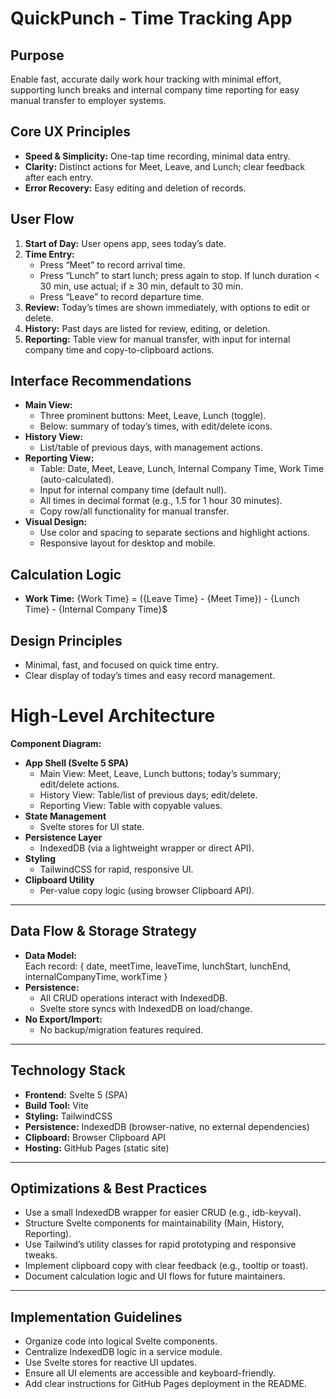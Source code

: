 # QuickPunch - Time Tracking App

## Purpose
Enable fast, accurate daily work hour tracking with minimal effort, supporting lunch breaks and internal company time reporting for easy manual transfer to employer systems.

## Core UX Principles
- **Speed & Simplicity:** One-tap time recording, minimal data entry.
- **Clarity:** Distinct actions for Meet, Leave, and Lunch; clear feedback after each entry.
- **Error Recovery:** Easy editing and deletion of records.

## User Flow
1. **Start of Day:** User opens app, sees today’s date.
2. **Time Entry:**
	 - Press “Meet” to record arrival time.
	 - Press “Lunch” to start lunch; press again to stop. If lunch duration < 30 min, use actual; if ≥ 30 min, default to 30 min.
	 - Press “Leave” to record departure time.
3. **Review:** Today’s times are shown immediately, with options to edit or delete.
4. **History:** Past days are listed for review, editing, or deletion.
5. **Reporting:** Table view for manual transfer, with input for internal company time and copy-to-clipboard actions.

## Interface Recommendations
- **Main View:**
	- Three prominent buttons: Meet, Leave, Lunch (toggle).
	- Below: summary of today’s times, with edit/delete icons.
- **History View:**
	- List/table of previous days, with management actions.
- **Reporting View:**
	- Table: Date, Meet, Leave, Lunch, Internal Company Time, Work Time (auto-calculated).
	- Input for internal company time (default null).
	- All times in decimal format (e.g., 1.5 for 1 hour 30 minutes).
	- Copy row/all functionality for manual transfer.
- **Visual Design:**
	- Use color and spacing to separate sections and highlight actions.
	- Responsive layout for desktop and mobile.

## Calculation Logic
- **Work Time:** {Work Time} = ({Leave Time} - {Meet Time}) - {Lunch Time} - {Internal Company Time}$

## Design Principles
- Minimal, fast, and focused on quick time entry.
- Clear display of today’s times and easy record management.

# High-Level Architecture

**Component Diagram:**

- **App Shell (Svelte 5 SPA)**
  - Main View: Meet, Leave, Lunch buttons; today’s summary; edit/delete actions.
  - History View: Table/list of previous days; edit/delete.
  - Reporting View: Table with copyable values.
- **State Management**
  - Svelte stores for UI state.
- **Persistence Layer**
  - IndexedDB (via a lightweight wrapper or direct API).
- **Styling**
  - TailwindCSS for rapid, responsive UI.
- **Clipboard Utility**
  - Per-value copy logic (using browser Clipboard API).

---

## Data Flow & Storage Strategy

- **Data Model:**  
  Each record: { date, meetTime, leaveTime, lunchStart, lunchEnd, internalCompanyTime, workTime }
- **Persistence:**  
  - All CRUD operations interact with IndexedDB.
  - Svelte store syncs with IndexedDB on load/change.
- **No Export/Import:**  
  - No backup/migration features required.

---

## Technology Stack

- **Frontend:** Svelte 5 (SPA)
- **Build Tool:** Vite
- **Styling:** TailwindCSS
- **Persistence:** IndexedDB (browser-native, no external dependencies)
- **Clipboard:** Browser Clipboard API
- **Hosting:** GitHub Pages (static site)

---

## Optimizations & Best Practices

- Use a small IndexedDB wrapper for easier CRUD (e.g., idb-keyval).
- Structure Svelte components for maintainability (Main, History, Reporting).
- Use Tailwind’s utility classes for rapid prototyping and responsive tweaks.
- Implement clipboard copy with clear feedback (e.g., tooltip or toast).
- Document calculation logic and UI flows for future maintainers.

---

## Implementation Guidelines

- Organize code into logical Svelte components.
- Centralize IndexedDB logic in a service module.
- Use Svelte stores for reactive UI updates.
- Ensure all UI elements are accessible and keyboard-friendly.
- Add clear instructions for GitHub Pages deployment in the README.
